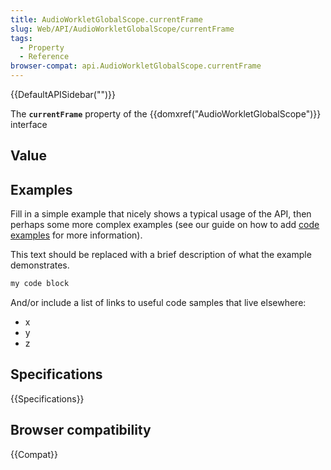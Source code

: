 ```yaml
---
title: AudioWorkletGlobalScope.currentFrame
slug: Web/API/AudioWorkletGlobalScope/currentFrame
tags:
  - Property
  - Reference
browser-compat: api.AudioWorkletGlobalScope.currentFrame
---
```

{{DefaultAPISidebar("")}}

The **`currentFrame`** property of the {{domxref("AudioWorkletGlobalScope")}} interface 

## Value



## Examples

Fill in a simple example that nicely shows a typical usage of the API, then perhaps some more complex examples (see our guide on how to add [code examples](/en-US/docs/MDN/Contribute/Structures/Code_examples) for more information).

This text should be replaced with a brief description of what the example demonstrates.

```js
my code block
```

And/or include a list of links to useful code samples that live elsewhere:

*   x
*   y
*   z

## Specifications

{{Specifications}}

## Browser compatibility

{{Compat}}


